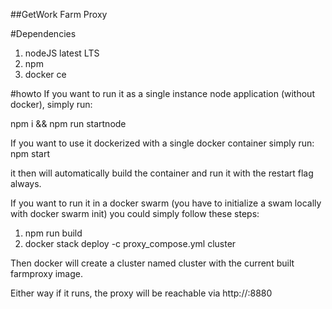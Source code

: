 ##GetWork Farm Proxy

#Dependencies
1. nodeJS latest LTS
2. npm
3. docker ce

#howto
If you want to run it as a single instance node application (without docker), simply run:

npm i && npm run startnode

If you want to use it dockerized with a single docker container simply run:
npm start

it then will automatically build the container and run it with the restart flag always.

If you want to run it in a docker swarm (you have to initialize a swam locally with docker swarm init)
you could simply follow these steps:
1. npm run build
2. docker stack deploy -c proxy_compose.yml cluster

Then docker will create a cluster named cluster with the current built farmproxy image.

Either way if it runs, the proxy will be reachable via http://<ip-address>:8880

